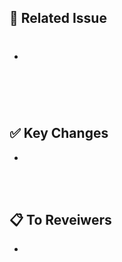 ## 🎯 Related Issue
<!-- 관련 이슈가 있다면 넘버링 해주세요. -->
- #

<br><br>

## ✅ Key Changes
<!-- 진행한 작업과 그 이유를 상세히 작성해 주세요. -->
<!-- 필요시 이해를 위한 이미지나 자료를 함께 첨부해 주세요. -->
- 

<br><br>

## 📋 To Reveiwers
<!-- 팀원이 코드리뷰시 참고 혹은 확인해야할 사항을 적어주세요. -->
- 
